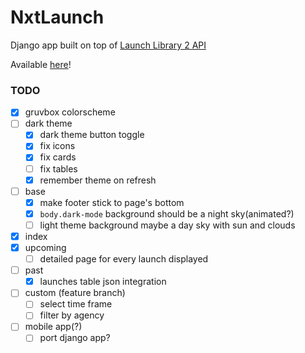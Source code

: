 # NxtLaunch
Django app built on top of [Launch Library 2 API](https://ll.thespacedevs.com/docs/)  

Available [here](https://nextlaunch.onrender.com/)!  

### TODO
- [x] gruvbox colorscheme
- [ ] dark theme
  - [x] dark theme button toggle
  - [x] fix icons
  - [x] fix cards
  - [ ] fix tables
  - [x] remember theme on refresh
- [ ] base
  - [x] make footer stick to page's bottom
  - [x] `body.dark-mode` background should be a night sky(animated?)
  - [ ] light theme background maybe a day sky with sun and clouds
- [x] index
- [x] upcoming
  - [ ] detailed page for every launch displayed
- [ ] past
  - [x] launches table json integration
- [ ] custom (feature branch)
  - [ ] select time frame
  - [ ] filter by agency
- [ ] mobile app(?)
  - [ ] port django app?